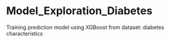 # Model_Exploration_Diabetes
Training prediction model using XGBoost from dataset: diabetes characteristics
